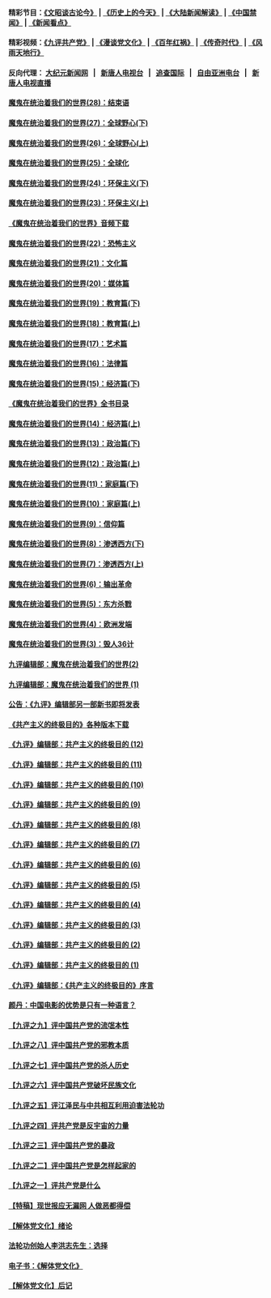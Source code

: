 #### 精彩节目：[《文昭谈古论今》](http://155.138.201.177/wenzhao) | [《历史上的今天》](http://155.138.201.177/today-in-history) | [《大陆新闻解读》](http://155.138.201.177/ntdtv-comedy) | [《中国禁闻》](http://155.138.201.177/ntdtv-news) | [《新闻看点》](http://155.138.201.177/news-insight) 

 #### 精彩视频：[《九评共产党》](http://155.138.201.177:10000/videos/jiuping) | [《漫谈党文化》](http://155.138.201.177:10000/videos/mtdwh) | [《百年红祸》](http://155.138.201.177:10000/videos/bnhh) | [《传奇时代》](http://155.138.201.177:10000/videos/legend) | [《风雨天地行》](http://155.138.201.177:10000/videos/fytdx) 

 #### 反向代理： [大纪元新闻网](http://155.138.201.177:10080/) &nbsp;&nbsp;|&nbsp;&nbsp; [新唐人电视台](http://155.138.201.177:8000/) &nbsp;&nbsp;|&nbsp;&nbsp; [追查国际](http://155.138.201.177:10010/) &nbsp;&nbsp;|&nbsp;&nbsp; [自由亚洲电台](http://155.138.201.177:9800/) &nbsp;&nbsp;|&nbsp;&nbsp; [新唐人电视直播](http://155.138.201.177/) 

#### [魔鬼在统治着我们的世界(28)：结束语](../pages/nsc422/n10936246.md?t=02191537) 

#### [魔鬼在统治着我们的世界(27)：全球野心(下)](../pages/nsc422/n10928319.md?t=02191537) 

#### [魔鬼在统治着我们的世界(26)：全球野心(上)](../pages/nsc422/n10900318.md?t=02191537) 

#### [魔鬼在统治着我们的世界(25)：全球化](../pages/nsc422/n10788205.md?t=02191537) 

#### [魔鬼在统治着我们的世界(24)：环保主义(下)](../pages/nsc422/n10695307.md?t=02191537) 

#### [魔鬼在统治着我们的世界(23)：环保主义(上)](../pages/nsc422/n10688613.md?t=02191537) 

#### [《魔鬼在统治着我们的世界》音频下载](../pages/nsc422/n10635553.md?t=02191537) 

#### [魔鬼在统治着我们的世界(22)：恐怖主义](../pages/nsc422/n10614727.md?t=02191537) 

#### [魔鬼在统治着我们的世界(21)：文化篇](../pages/nsc422/n10597706.md?t=02191537) 

#### [魔鬼在统治着我们的世界(20)：媒体篇](../pages/nsc422/n10586579.md?t=02191537) 

#### [魔鬼在统治着我们的世界(19)：教育篇(下)](../pages/nsc422/n10564808.md?t=02191537) 

#### [魔鬼在统治着我们的世界(18)：教育篇(上)](../pages/nsc422/n10526970.md?t=02191537) 

#### [魔鬼在统治着我们的世界(17)：艺术篇](../pages/nsc422/n10499093.md?t=02191537) 

#### [魔鬼在统治着我们的世界(16)：法律篇](../pages/nsc422/n10485969.md?t=02191537) 

#### [魔鬼在统治着我们的世界(15)：经济篇(下)](../pages/nsc422/n10469975.md?t=02191537) 

#### [《魔鬼在统治着我们的世界》全书目录](../pages/nsc422/n10464261.md?t=02191537) 

#### [魔鬼在统治着我们的世界(14)：经济篇(上)](../pages/nsc422/n10457370.md?t=02191537) 

#### [魔鬼在统治着我们的世界(13)：政治篇(下)](../pages/nsc422/n10448270.md?t=02191537) 

#### [魔鬼在统治着我们的世界(12)：政治篇(上)](../pages/nsc422/n10444576.md?t=02191537) 

#### [魔鬼在统治着我们的世界(11)：家庭篇(下)](../pages/nsc422/n10440961.md?t=02191537) 

#### [魔鬼在统治着我们的世界(10)：家庭篇(上)](../pages/nsc422/n10435448.md?t=02191537) 

#### [魔鬼在统治着我们的世界(9)：信仰篇](../pages/nsc422/n10432159.md?t=02191537) 

#### [魔鬼在统治着我们的世界(8)：渗透西方(下)](../pages/nsc422/n10429603.md?t=02191537) 

#### [魔鬼在统治着我们的世界(7)：渗透西方(上)](../pages/nsc422/n10426013.md?t=02191537) 

#### [魔鬼在统治着我们的世界(6)：输出革命](../pages/nsc422/n10421536.md?t=02191537) 

#### [魔鬼在统治着我们的世界(5)：东方杀戮](../pages/nsc422/n10417707.md?t=02191537) 

#### [魔鬼在统治着我们的世界(4)：欧洲发端](../pages/nsc422/n10414890.md?t=02191537) 

#### [魔鬼在统治着我们的世界(3)：毁人36计](../pages/nsc422/n10411583.md?t=02191537) 

#### [九评编辑部：魔鬼在统治着我们的世界(2)](../pages/nsc422/n10410036.md?t=02191537) 

#### [九评编辑部：魔鬼在统治着我们的世界 (1)](../pages/nsc422/n10406825.md?t=02191537) 

#### [公告：《九评》编辑部另一部新书即将发表](../pages/nsc422/n10405104.md?t=02191537) 

#### [《共产主义的终极目的》各种版本下载](../pages/nsc422/n10022138.md?t=02191537) 

#### [《九评》编辑部：共产主义的终极目的 (12)](../pages/nsc422/n9933272.md?t=02191537) 

#### [《九评》编辑部：共产主义的终极目的 (11)](../pages/nsc422/n9924973.md?t=02191537) 

#### [《九评》编辑部：共产主义的终极目的 (10)](../pages/nsc422/n9920883.md?t=02191537) 

#### [《九评》编辑部：共产主义的终极目的 (9)](../pages/nsc422/n9916363.md?t=02191537) 

#### [《九评》编辑部：共产主义的终极目的 (8)](../pages/nsc422/n9912488.md?t=02191537) 

#### [《九评》编辑部：共产主义的终极目的 (7)](../pages/nsc422/n9901176.md?t=02191537) 

#### [《九评》编辑部：共产主义的终极目的 (6)](../pages/nsc422/n9899359.md?t=02191537) 

#### [《九评》编辑部：共产主义的终极目的 (5)](../pages/nsc422/n9893174.md?t=02191537) 

#### [《九评》编辑部：共产主义的终极目的 (4)](../pages/nsc422/n9891246.md?t=02191537) 

#### [《九评》编辑部：共产主义的终极目的 (3)](../pages/nsc422/n9879879.md?t=02191537) 

#### [《九评》编辑部：共产主义的终极目的 (2)](../pages/nsc422/n9876205.md?t=02191537) 

#### [《九评》编辑部：共产主义的终极目的 (1)](../pages/nsc422/n9865857.md?t=02191537) 

#### [《九评》编辑部：《共产主义的终极目的》序言](../pages/nsc422/n9862666.md?t=02191537) 

#### [颜丹：中国电影的优势是只有一种语言？](../pages/nsc422/n9583062.md?t=02191537) 

#### [【九评之九】评中国共产党的流氓本性](../pages/nsc422/n737542.md?t=02191537) 

#### [【九评之八】评中国共产党的邪教本质](../pages/nsc422/n735942.md?t=02191537) 

#### [【九评之七】评中国共产党的杀人历史](../pages/nsc422/n733806.md?t=02191537) 

#### [【九评之六】评中国共产党破坏民族文化](../pages/nsc422/n731667.md?t=02191537) 

#### [【九评之五】评江泽民与中共相互利用迫害法轮功](../pages/nsc422/n730058.md?t=02191537) 

#### [【九评之四】评共产党是反宇宙的力量](../pages/nsc422/n727814.md?t=02191537) 

#### [【九评之三】评中国共产党的暴政](../pages/nsc422/n725597.md?t=02191537) 

#### [【九评之二】评中国共产党是怎样起家的](../pages/nsc422/n723946.md?t=02191537) 

#### [【九评之一】评共产党是什么](../pages/nsc422/n722529.md?t=02191537) 

#### [【特稿】现世报应无漏网 人做恶都得偿](../pages/nsc422/n4215167.md?t=02191537) 

#### [【解体党文化】绪论](../pages/nsc422/n1449356.md?t=02191537) 

#### [法轮功创始人李洪志先生：选择](../pages/nsc422/n3580738.md?t=02191537) 

#### [电子书：《解体党文化》](../pages/nsc422/n1573484.md?t=02191537) 

#### [【解体党文化】后记](../pages/nsc422/n1531999.md?t=02191537) 

